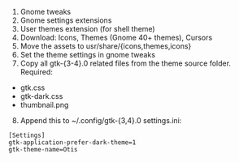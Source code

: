 1. Gnome tweaks
2. Gnome settings extensions
3. User themes extension (for shell theme)
4. Download: Icons, Themes (Gnome 40+ themes), Cursors
5. Move the assets to usr/share/{icons,themes,icons}
6. Set the theme settings in gnome tweaks
7. Copy all gtk-{3-4}.0 related files from the theme source folder. Required:
- gtk.css
- gtk-dark.css
- thumbnail.png

8. Append this to ~/.config/gtk-{3,4}.0 settings.ini:
```
[Settings]
gtk-application-prefer-dark-theme=1
gtk-theme-name=Otis
```

